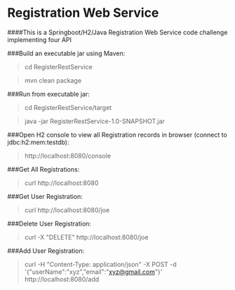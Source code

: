 # Registration Web Service
####This is a Springboot/H2/Java Registration Web Service code challenge implementing four API


###Build an executable jar using Maven:
>cd RegisterRestService

>mvn clean package

###Run from executable jar:
>cd RegisterRestService/target

>java -jar RegisterRestService-1.0-SNAPSHOT.jar

###Open H2 console to view all Registration records in browser (connect to jdbc:h2:mem:testdb):
>http://localhost:8080/console

###Get All Registrations:
>curl http://localhost:8080

###Get User Registration:
>curl http://localhost:8080/joe

###Delete User Registration:
>curl -X "DELETE" http://localhost:8080/joe

###Add User Registration:
>curl -H "Content-Type: application/json" -X POST -d '{"userName":"xyz","email":"xyz@gmail.com"}' http://localhost:8080/add